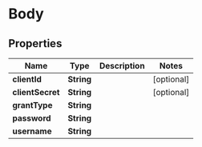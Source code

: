 # Body

## Properties
Name | Type | Description | Notes
------------ | ------------- | ------------- | -------------
**clientId** | **String** |  |  [optional]
**clientSecret** | **String** |  |  [optional]
**grantType** | **String** |  | 
**password** | **String** |  | 
**username** | **String** |  | 

